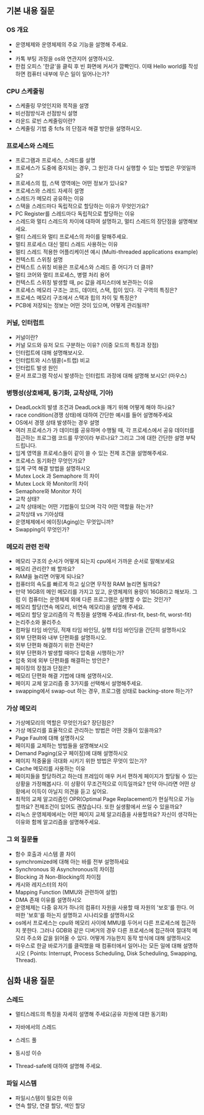 ## 기본 내용 질문

### **OS 개요**

- 운영체제와 운영체제의 주요 기능을 설명해 주세요.
- 
- 카톡 부팅 과정을 os와 연관지어 설명하시오.
- 한컴 오피스 '한글'을 클릭 후 빈 화면에 커서가 깜빡인다. 이때 Hello world를 작성하면 컴퓨터 내부에 무슨 일이 일어나는가?

### **CPU 스케줄링**

- 스케줄링 무엇인지와 목적을 설명
- 비선점방식과 선점방식 설명
- 라운드 로빈 스케줄링이란?
- 스케줄링 기법 중 fcfs 의 단점과 해결 방안을 설명하시오.

### **프로세스와 스레드**

- 프로그램과 프로세스, 스레드를 설명
- 프로세스가 도중에 중지되는 경우, 그 원인과 다시 실행할 수 있는 방법은 무엇일까요?
- 프로세스의 힙, 스택 영역에는 어떤 정보가 있나요?
- 프로세스와 스레드 자세히 설명
- 스레드가 메모리 공유하는 이유
- 스택을 스레드마다 독립적으로 할당하는 이유가 무엇인가요?
- PC Register를 스레드마다 독립적으로 할당하는 이유
- 스레드와 멀티 스레드의 차이에 대하여 설명하고, 멀티 스레드의 장단점을 설명해보세요.
- 멀티 스레드와 멀티 프로세스의 차이를 말해주세요.
- 멀티 프로세스 대신 멀티 스레드 사용하는 이유
- 멀티 스레드 적용한 어플리케이션 예시 (Multi-threaded applications example)
- 컨텍스트 스위칭 설명
- 컨텍스트 스위칭 비용은 프로세스와 스레드 중 어디가 더 클까?
- 멀티 코어와 멀티 프로세스, 병렬 처리 용어
- 컨텍스트 스위칭 발생할 때, pc 값을 레지스터에 보관하는 이유
- 프로세스 메모리 구조는 코드, 데이터, 스택, 힙이 있다. 각 구역의 특징은?
- 프로세스 메모리 구조에서 스택과 힙의 차이 및 특징은?
- PCB에 저장되는 정보는 어떤 것이 있으며, 어떻게 관리될까?

### **커널, 인터럽트**

- 커널이란?
- 커널 모드와 유저 모드 구분하는 이유? (이중 모드의 특징과 장점)
- 인터럽트에 대해 설명해보시오.
- 인터럽트와 시스템콜(=트랩) 비교
- 인터럽트 발생 원인
- 문서 프로그램 작성시 발생하는 인터럽트 과정에 대해 설명해 보시오! (마우스)

### **병행성(상호배제, 동기화, 교착상태, 기아)**

- DeadLock의 발생 조건과 DeadLock을 깨기 위해 어떻게 해야 하나요?
- race condition(경쟁 상태)에 대하여 간단한 예시를 들어 설명해주세요
- OS에서 경쟁 상태 발생하는 경우 설명
- 여러 프로세스가 가 데이터를 공유하며 수행될 때, 각 프로세스에서 공유 데이터를 접근하는 프로그램 코드를 무엇이라 부르나요? 그리고 그에 대한 간단한 설명 부탁드립니다.
- 임계 영역을 프로세스들이 같이 쓸 수 있는 전제 조건을 설명해주세요.
- 프로세스 동기화란 무엇인가요?
- 임계 구역 해결 방법을 설명하시오
- Mutex Lock 과 Semaphore 의 차이
- Mutex Lock 와 Monitor의 차이
- Semaphore와 Monitor 차이
- 교착 상태?
- 교착 상태에는 어떤 기법들이 있으며 각각 어떤 역할을 하는가?
- 교착상태 vs 기아상태
- 운영체제에서 에이징(Aging)는 무엇입니까?
- Swapping이 무엇인가?

### **메모리 관련 전략**

- 메모리 구조의 순서가 어떻게 되는지 cpu에서 가까운 순서로 말해보세요
- 메모리 관리란? 왜 할까요?
- RAM을 늘리면 어떻게 되나요?
- 컴퓨터의 속도를 빠르게 하고 싶으면 무작정 RAM 늘리면 될까요?
- 만약 16GB의 메인 메모리를 가지고 있고, 운영체제의 용량이 16GB라고 해보자. 그럼 이 컴퓨터는 운영체제 외에 다른 프로그램은 실행할 수 없는 것인가?
- 메모리 할당(연속 메모리, 비연속 메모리)을 설명해 주세요. 
- 메모리 할당 알고리즘의 각 특징을 설명해 주세요.(first-fit, best-fit, worst-fit)
- 논리주소와 물리주소
- 컴파일  타임 바인딩, 적재 타임 바인딩, 실행 타임 바인딩을 간단히 설명하시오
- 외부 단편화와 내부 단편화를 설명하시오.
- 외부 단편화 해결하기 위한 전략은?
- 외부 단편화가 발생할 때마다 압축을 시행하는가?
- 압축 외에 외부 단편화를 해결하는 방안은?
- 페이징의 장점과 단점은?
- 메모리 단편화 해결 기법에 대해 설명하시오.
- 페이지 교체 알고리즘 중 3가지를 선택해서 설명해주세요.
- swapping에서 swap-out 하는 경우, 프로그램 상태로 backing-store 하는가?

### **가상 메모리**

- 가상메모리의 역할은 무엇인가요? 장단점은?
- 가상 메모리를 효율적으로 관리하는 방법은 어떤 것들이 있을까요?
- Page Fault에 대해 설명하시오
- 페이지를 교체하는 방법들을 설명해보시오
- Demand Paging(요구 페이징)에 대해 설명하시오
- 페이지 적중율을 극대화 시키기 위한 방법은 무엇이 있는가?
- Cache 메모리를 사용하는 이유
- 페이지들을 할당하려고 하는데 프레임이 매우 커서 편하게 페이지가 할당될 수 있는 상황을 가정해봅시다. 이 상황이 무조건적으로 이득일까요? 만약 아니라면 어떤 상황에서 이득이 아닐지 의견을 듣고 싶어요.
- 최적의 교체 알고리즘인 OPR(Optimal Page Replacement)가 현실적으로 가능할까요? 전제조건이 있어도 괜찮습니다. 또한 실생활에서 쓰일 수 있을까요?
- 리눅스 운영체제에서는 어떤 페이지 교체 알고리즘을 사용할까요? 자신이 생각하는 이유와 함께 알고리즘을 설명해주세요.

### **그 외 질문들**

- 함수 호출과 시스템 콜 차이
- symchromized에 대해 아는 바를 전부 설명하세요
- Synchronous 와 Asynchronous의 차이점
- Blocking 과 Non-Blocking의 차이점
- 캐시와 레지스터의 차이
- Mapping Function  (MMU와 관련하여 설명) 
- DMA 존재 이유를 설명하시오
- 운영체제는 다중 유저가 하나의 컴퓨터 자원을 사용할 때 자원의 '보호'를 한다. 어떠한 '보호'를 하는지 설명하고 시나리오를 설명하시오
- os에서 프로세스는 cpu와 메모리 사이에 MMU를 두어서 다른 프로세스에 접근하지 못한다. 그러나 GDB와 같은 디버거의 경우 다른 프로세스에 접근하여 절대적 메모리 주소와 값을 읽어올 수 있다. 어떻게 가능한지 동작 방식에 대해 설명하시오
- 마우스로 한글 바로가기를 클릭했을 때 컴퓨터에서 일어나는 모든 일에 대해 설명하시오 ( Points: Interrupt, Process Scheduling, Disk Scheduling, Swapping, Thread).

## 심화 내용 질문

### 스레드

- 멀티스레드의 특징을 자세히 설명해 주세요(공유 자원에 대한 동기화)

- 자바에서의 스레드
- 스레드 풀
- 동시성 이슈

- Thread-safe에 대하여 설명해 주세요.

### 파일 시스템

- 파일시스템이 필요한 이유
- 연속 할당, 연결 할당, 색인 할당